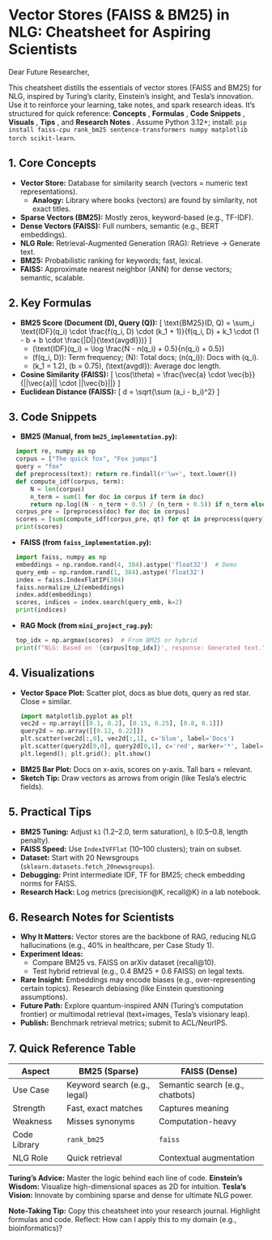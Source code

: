 # Vector Stores (FAISS & BM25) in NLG: Cheatsheet for Aspiring Scientists

Dear Future Researcher,

This cheatsheet distills the essentials of vector stores (FAISS and BM25) for NLG, inspired by Turing’s clarity, Einstein’s insight, and Tesla’s innovation. Use it to reinforce your learning, take notes, and spark research ideas. It’s structured for quick reference: **Concepts** , **Formulas** , **Code Snippets** , **Visuals** , **Tips** , and **Research Notes** . Assume Python 3.12+; install: `pip install faiss-cpu rank_bm25 sentence-transformers numpy matplotlib torch scikit-learn`.

## 1. Core Concepts

- **Vector Store:** Database for similarity search (vectors = numeric text representations).
  - **Analogy:** Library where books (vectors) are found by similarity, not exact titles.
- **Sparse Vectors (BM25):** Mostly zeros, keyword-based (e.g., TF-IDF).
- **Dense Vectors (FAISS):** Full numbers, semantic (e.g., BERT embeddings).
- **NLG Role:** Retrieval-Augmented Generation (RAG): Retrieve → Generate text.
- **BM25:** Probabilistic ranking for keywords; fast, lexical.
- **FAISS:** Approximate nearest neighbor (ANN) for dense vectors; semantic, scalable.

## 2. Key Formulas

- **BM25 Score (Document (D), Query (Q)):**
  [
  \text{BM25}(D, Q) = \sum_i \text{IDF}(q_i) \cdot \frac{f(q_i, D) \cdot (k_1 + 1)}{f(q_i, D) + k_1 \cdot (1 - b + b \cdot \frac{|D|}{\text{avgdl}})}
  ]
  - (\text{IDF}(q_i) = \log \frac{N - n(q_i) + 0.5}{n(q_i) + 0.5})
  - (f(q_i, D)): Term frequency; (N): Total docs; (n(q_i)): Docs with (q_i).
  - (k_1 = 1.2), (b = 0.75), (\text{avgdl}): Average doc length.
- **Cosine Similarity (FAISS):**
  [
  \cos(\theta) = \frac{\vec{a} \cdot \vec{b}}{||\vec{a}|| \cdot ||\vec{b}||}
  ]
- **Euclidean Distance (FAISS):**
  [
  d = \sqrt{\sum (a_i - b_i)^2}
  ]

## 3. Code Snippets

- **BM25 (Manual, from `bm25_implementation.py`):**

```python
  import re, numpy as np
  corpus = ["The quick fox", "Fox jumps"]
  query = "fox"
  def preprocess(text): return re.findall(r'\w+', text.lower())
  def compute_idf(corpus, term):
      N = len(corpus)
      n_term = sum(1 for doc in corpus if term in doc)
      return np.log((N - n_term + 0.5) / (n_term + 0.5)) if n_term else 0
  corpus_pre = [preprocess(doc) for doc in corpus]
  scores = [sum(compute_idf(corpus_pre, qt) for qt in preprocess(query)) for doc in corpus_pre]
  print(scores)
```

- **FAISS (from `faiss_implementation.py`):**

```python
  import faiss, numpy as np
  embeddings = np.random.rand(4, 384).astype('float32')  # Demo
  query_emb = np.random.rand(1, 384).astype('float32')
  index = faiss.IndexFlatIP(384)
  faiss.normalize_L2(embeddings)
  index.add(embeddings)
  scores, indices = index.search(query_emb, k=2)
  print(indices)
```

- **RAG Mock (from `mini_project_rag.py`):**

```python
  top_idx = np.argmax(scores)  # From BM25 or hybrid
  print(f"NLG: Based on '{corpus[top_idx]}', response: Generated text.")
```

## 4. Visualizations

- **Vector Space Plot:** Scatter plot, docs as blue dots, query as red star. Close = similar.
  ```python
  import matplotlib.pyplot as plt
  vec2d = np.array([[0.1, 0.2], [0.15, 0.25], [0.8, 0.1]])
  query2d = np.array([[0.12, 0.22]])
  plt.scatter(vec2d[:,0], vec2d[:,1], c='blue', label='Docs')
  plt.scatter(query2d[0,0], query2d[0,1], c='red', marker='*', label='Query')
  plt.legend(); plt.grid(); plt.show()
  ```
- **BM25 Bar Plot:** Docs on x-axis, scores on y-axis. Tall bars = relevant.
- **Sketch Tip:** Draw vectors as arrows from origin (like Tesla’s electric fields).

## 5. Practical Tips

- **BM25 Tuning:** Adjust `k1` (1.2–2.0, term saturation), `b` (0.5–0.8, length penalty).
- **FAISS Speed:** Use `IndexIVFFlat` (10–100 clusters); train on subset.
- **Dataset:** Start with 20 Newsgroups (`sklearn.datasets.fetch_20newsgroups`).
- **Debugging:** Print intermediate IDF, TF for BM25; check embedding norms for FAISS.
- **Research Hack:** Log metrics (precision@K, recall@K) in a lab notebook.

## 6. Research Notes for Scientists

- **Why It Matters:** Vector stores are the backbone of RAG, reducing NLG hallucinations (e.g., 40% in healthcare, per Case Study 1).
- **Experiment Ideas:**
  - Compare BM25 vs. FAISS on arXiv dataset (recall@10).
  - Test hybrid retrieval (e.g., 0.4 BM25 + 0.6 FAISS) on legal texts.
- **Rare Insight:** Embeddings may encode biases (e.g., over-representing certain topics). Research debiasing (like Einstein questioning assumptions).
- **Future Path:** Explore quantum-inspired ANN (Turing’s computation frontier) or multimodal retrieval (text+images, Tesla’s visionary leap).
- **Publish:** Benchmark retrieval metrics; submit to ACL/NeurIPS.

## 7. Quick Reference Table

| Aspect       | BM25 (Sparse)                | FAISS (Dense)                    |
| ------------ | ---------------------------- | -------------------------------- |
| Use Case     | Keyword search (e.g., legal) | Semantic search (e.g., chatbots) |
| Strength     | Fast, exact matches          | Captures meaning                 |
| Weakness     | Misses synonyms              | Computation-heavy                |
| Code Library | `rank_bm25`                  | `faiss`                          |
| NLG Role     | Quick retrieval              | Contextual augmentation          |

**Turing’s Advice:** Master the logic behind each line of code. **Einstein’s Wisdom:** Visualize high-dimensional spaces as 2D for intuition. **Tesla’s Vision:** Innovate by combining sparse and dense for ultimate NLG power.

**Note-Taking Tip:** Copy this cheatsheet into your research journal. Highlight formulas and code. Reflect: How can I apply this to my domain (e.g., bioinformatics)?
